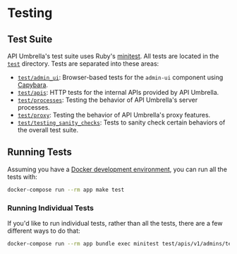 # Testing

## Test Suite

API Umbrella's test suite uses Ruby's [minitest](https://github.com/seattlerb/minitest). All tests are located in the
[`test`](https://github.com/FIWARE/api-umbrella/tree/master/test) directory. Tests are separated into these areas:

-   [`test/admin_ui`](https://github.com/FIWARE/api-umbrella/tree/master/test/admin_ui): Browser-based tests for the
    `admin-ui` component using [Capybara](http://teamcapybara.github.io/capybara/).
-   [`test/apis`](https://github.com/FIWARE/api-umbrella/tree/master/test/apis): HTTP tests for the internal APIs
    provided by API Umbrella.
-   [`test/processes`](https://github.com/FIWARE/api-umbrella/tree/master/test/processes): Testing the behavior of API
    Umbrella's server processes.
-   [`test/proxy`](https://github.com/FIWARE/api-umbrella/tree/master/test/proxy): Testing the behavior of API
    Umbrella's proxy features.
-   [`test/testing_sanity_checks`](https://github.com/FIWARE/api-umbrella/tree/master/test/testing_sanity_checks): Tests
    to sanity check certain behaviors of the overall test suite.

## Running Tests

Assuming you have a [Docker development environment](dev-setup.html), you can run all the tests with:

```bash
docker-compose run --rm app make test
```

### Running Individual Tests

If you'd like to run individual tests, rather than all the tests, there are a few different ways to do that:

```bash
docker-compose run --rm app bundle exec minitest test/apis/v1/admins/test_create.rb
```
